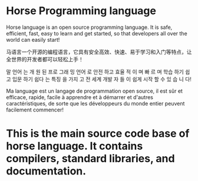 # Horse Programming language


Horse language is an open source programming language. It is safe, efficient, fast, easy to learn and get started, so that developers all over the world can easily start!

马语言一个开源的编程语言，它具有安全高效、快速、易于学习和入门等特点，让全世界的开发者都可以轻松上手！

말 언어 는 개 원 된 프로 그래 밍 언어 로 안전 하고 효율 적 이 며 빠 르 며 학습 하기 쉽 고 입문 하기 쉽다 는 특징 을 가지 고 전 세계 개발 자 들 이 쉽게 시작 할 수 있 습 니 다!

Ma language est un langage de programmation open source, il est sûr et efficace, rapide, facile à apprendre et à démarrer et d'autres caractéristiques, de sorte que les développeurs du monde entier peuvent facilement commencer!



# This is the main source code base of horse language. It contains compilers, standard libraries, and documentation.

